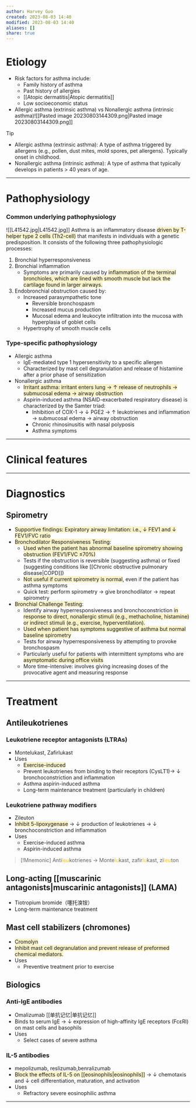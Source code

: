 ```yaml
---
author: Harvey Guo
created: 2023-08-03 14:40
modified: 2023-08-03 14:40
aliases: []
share: true
---
```

# Etiology
- Risk factors for asthma include:
    - Family history of asthma
    - Past history of allergies
    - [[Atopic dermatitis|Atopic dermatitis]]
    - Low socioeconomic status
- Allergic asthma (extrinsic asthma) vs Nonallergic asthma (intrinsic asthma)![[Pasted image 20230803144309.png|Pasted image 20230803144309.png]]
>[!tip] 
> - Allergic asthma (extrinsic asthma): A type of asthma triggered by allergens (e.g., pollen, dust mites, mold spores, pet allergens). Typically onset in childhood.
> - Nonallergic asthma (intrinsic asthma): A type of asthma that typically develops in patients > 40 years of age.

---
# Pathophysiology
### Common underlying pathophysiology
![[L41542.jpg|L41542.jpg]]
Asthma is an inflammatory disease <span style="background:rgba(240, 200, 0, 0.2)">driven by T-helper type 2 cells (Th2-cell)</span> that manifests in individuals with a genetic predisposition. It consists of the following three pathophysiologic processes:
1. Bronchial hyperresponsiveness
2. Bronchial inflammation
	- Symptoms are primarily caused by <span style="background:rgba(240, 200, 0, 0.2)">inflammation of the terminal bronchioles, which are lined with smooth muscle but lack the cartilage found in larger airways.</span>
1. Endobronchial obstruction caused by:
	- Increased parasympathetic tone
		- Reversible bronchospasm
		- Increased mucus production
		- Mucosal edema and leukocyte infiltration into the mucosa with hyperplasia of goblet cells
	- Hypertrophy of smooth muscle cells
### Type-specific pathophysiology
- Allergic asthma
	- IgE-mediated type 1 hypersensitivity to a specific allergen
	- Characterized by mast cell degranulation and release of histamine after a prior phase of sensitization
- Nonallergic asthma
	- <span style="background:rgba(240, 200, 0, 0.2)">Irritant asthma: irritant enters lung → ↑ release of neutrophils → submucosal edema → airway obstruction</span>
	- Aspirin-induced asthma (NSAID-exacerbated respiratory disease) is characterized by the Samter triad:
		- Inhibition of COX-1 → ↓ PGE2  → ↑ leukotrienes and inflammation → submucosal edema → airway obstruction
		- Chronic rhinosinusitis with nasal polyposis
		- Asthma symptoms

---
# Clinical features


---
# Diagnostics
## Spirometry
- <span style="background:rgba(240, 200, 0, 0.2)">Supportive findings: Expiratory airway limitation: i.e., ↓ FEV1 and ↓ FEV1/FVC ratio</span>
- <span style="background:rgba(240, 200, 0, 0.2)">Bronchodilator Responsiveness Testing</span>:
	- <span style="background:rgba(240, 200, 0, 0.2)">Used when the patient has abnormal baseline spirometry showing obstruction (FEV1/FVC ≤70%)</span>
	- Tests if the obstruction is reversible (suggesting asthma) or fixed (suggesting conditions like [[Chronic obstructive pulmonary disease|COPD]])
	- <span style="background:rgba(240, 200, 0, 0.2)">Not useful if current spirometry is normal</span>, even if the patient has asthma symptoms
	- Quick test: perform spirometry → give bronchodilator → repeat spirometry
- <span style="background:rgba(240, 200, 0, 0.2)">Bronchial Challenge Testing</span>:
	- Identify airway hyperresponsiveness and bronchoconstriction <span style="background:rgba(240, 200, 0, 0.2)">in response to direct, nonallergic stimuli (e.g., methacholine, histamine) or indirect stimuli (e.g., exercise, hyperventilation).</span>
	- <span style="background:rgba(240, 200, 0, 0.2)">Used when patient has symptoms suggestive of asthma but normal baseline spirometry</span>
	- Tests for airway hyperresponsiveness by attempting to provoke bronchospasm
	- Particularly useful for patients with intermittent symptoms who are <span style="background:rgba(240, 200, 0, 0.2)">asymptomatic during office visits</span>
	- More time-intensive: involves giving increasing doses of the provocative agent and measuring response

---
# Treatment
## Antileukotrienes
### Leukotriene receptor antagonists (LTRAs)
- Montelukast, Zafirlukast
- Uses
	- <span style="background:rgba(240, 200, 0, 0.2)">Exercise-induced</span>
	- Prevent leukotrienes from binding to their receptors (CysLT1)→ ↓ bronchoconstriction and inflammation
	- Asthma aspirin-induced asthma
	- Long-term maintenance treatment (particularly in children)
### Leukotriene pathway modifiers
- Zileuton
- <span style="background:rgba(240, 200, 0, 0.2)">Inhibit 5-lipoxygenase</span> → ↓ production of leukotrienes → ↓ bronchoconstriction and inflammation
- Uses
	- Exercise-induced asthma
	- Aspirin-induced asthma

>[!Mnemonic] 
>Anti<font color="#ffc000">leu</font>kotrienes -> Monte<font color="#ffc000">lu</font>kast, zafir<font color="#ffc000">lu</font>kast, zi<font color="#ffc000">leu</font>ton
## Long-acting [[muscarinic antagonists|muscarinic antagonists]] (LAMA)
- Tiotropium bromide（噻托溴铵）
- Long-term maintenance treatment
## Mast cell stabilizers (chromones)
- <span style="background:rgba(240, 200, 0, 0.2)">Cromolyn</span>
- <span style="background:rgba(240, 200, 0, 0.2)">Inhibit mast cell degranulation and prevent release of preformed chemical mediators.</span>
- Uses
	- Preventive treatment prior to exercise
## Biologics
### Anti-IgE antibodies
- Omalizumab [[单抗记忆|单抗记忆]]
- Binds to serum IgE → ↓ expression of high-affinity IgE receptors (FcεRI) on mast cells and basophils
- Uses
	- Select cases of severe asthma
### IL-5 antibodies
-  mepolizumab, reslizumab,benralizumab
- <span style="background:rgba(240, 200, 0, 0.2)">Block the effects of IL-5 on [[eosinophils|eosinophils]]</span> → ↓ chemotaxis and ↓ cell differentiation, maturation, and activation
- Uses
	- Refractory severe eosinophilic asthma

---
